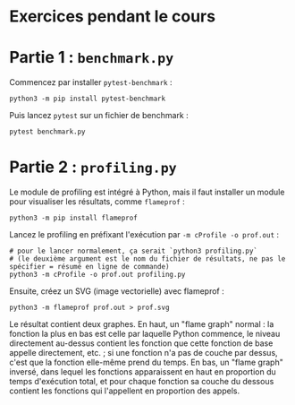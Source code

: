 # Exercices pendant le cours


# Partie 1 : `benchmark.py`

Commencez par installer `pytest-benchmark` :

    python3 -m pip install pytest-benchmark

Puis lancez `pytest` sur un fichier de benchmark :

    pytest benchmark.py



# Partie 2 : `profiling.py`

Le module de profiling est intégré à Python, mais il faut installer un module pour visualiser les résultats, comme `flameprof` :

    python3 -m pip install flameprof

Lancez le profiling en préfixant l'exécution par `-m cProfile -o prof.out` :

    # pour le lancer normalement, ça serait `python3 profiling.py`
    # (le deuxième argument est le nom du fichier de résultats, ne pas le spécifier = résumé en ligne de commande)
    python3 -m cProfile -o prof.out profiling.py

Ensuite, créez un SVG (image vectorielle) avec flameprof :

    python3 -m flameprof prof.out > prof.svg

Le résultat contient deux graphes.
En haut, un "flame graph" normal : la fonction la plus en bas est celle par laquelle Python commence, le niveau directement
au-dessus contient les fonction que cette fonction de base appelle directement, etc. ; si une fonction n'a pas de couche par dessus, c'est que la fonction elle-même prend du temps.
En bas, un "flame graph" inversé, dans lequel les fonctions apparaissent en haut en proportion du temps d'exécution total, et pour chaque fonction sa couche du dessous
contient les fonctions qui l'appellent en proportion des appels.
